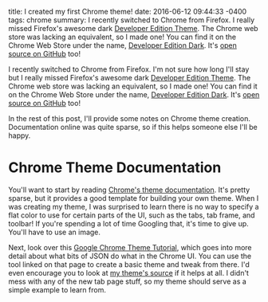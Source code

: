 title: I created my first Chrome theme!
date: 2016-06-12 09:44:33 -0400
tags: chrome
summary: I recently switched to Chrome from Firefox. I really missed Firefox's awesome dark [Developer Edition Theme](https://wiki.mozilla.org/DevTools/Developer_Edition_Theme). The Chrome web store was lacking an equivalent, so I made one! You can find it on the Chrome Web Store under the name, [Developer Edition Dark](https://chrome.google.com/webstore/detail/developer-edition-dark/lglfmldlfmbbehalkgiglehhjblbfcjo). It's [open source on GitHub](https://github.com/KeenRivals/chrome-developer-edition-dark) too! 

I recently switched to Chrome from Firefox. I'm not sure how long I'll stay but I really missed Firefox's awesome dark [Developer Edition Theme](https://wiki.mozilla.org/DevTools/Developer_Edition_Theme). The Chrome web store was lacking an equivalent, so I made one! You can find it on the Chrome Web Store under the name, [Developer Edition Dark](https://chrome.google.com/webstore/detail/developer-edition-dark/lglfmldlfmbbehalkgiglehhjblbfcjo). It's [open source on GitHub](https://github.com/KeenRivals/chrome-developer-edition-dark) too!

In the rest of this post, I'll provide some notes on Chrome theme creation. Documentation online was quite sparse, so if this helps someone else I'll be happy.

# Chrome Theme Documentation

You'll want to start by reading [Chrome's theme documentation](https://developer.chrome.com/extensions/themes). It's pretty sparse, but it provides a good template for building your own theme. When I was creating my theme, I was surprised to learn there is no way to specify a flat color to use for certain parts of the UI, such as the tabs, tab frame, and toolbar! If you're spending a lot of time Googling that, it's time to give up. You'll have to use an image.

Next, look over this [Google Chrome Theme Tutorial](https://sites.google.com/site/gsugsa/google-apps/google-chrome/how-to-create-a-theme), which goes into more detail about what bits of JSON do what in the Chrome UI. You can use the tool linked on that page to create a basic theme and tweak from there. I'd even encourage you to look at [my theme's source](https://github.com/KeenRivals/chrome-developer-edition-dark) if it helps at all. I didn't mess with any of the new tab page stuff, so my theme should serve as a simple example to learn from.

